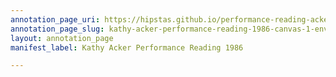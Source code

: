 ```yaml
---
annotation_page_uri: https://hipstas.github.io/performance-reading-acker/annotations/kathy-acker-performance-reading-1986-canvas-1-environment.json
annotation_page_slug: kathy-acker-performance-reading-1986-canvas-1-environment
layout: annotation_page
manifest_label: Kathy Acker Performance Reading 1986

---
```

